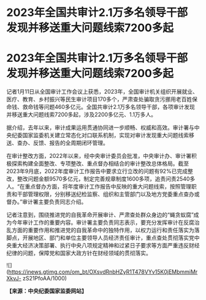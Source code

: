 # 2023年全国共审计2.1万多名领导干部 发现并移送重大问题线索7200多起

# 2023年全国共审计2.1万多名领导干部 发现并移送重大问题线索7200多起

记者1月11日从全国审计工作会议上获悉，2023年，全国审计机关组织开展就业、医疗、教育、乡村振兴等民生审计项目170多个，严肃查处骗取贪污挪用老百姓保命钱、救命钱等问题460多亿元。全国共审计2.1万多名领导干部，各项审计发现并移送重大问题线索7200多起，涉及2200多亿元、1.1万多人。

据介绍，去年以来，审计成果运用贯通协同进一步顺畅、权威和高效。审计署与中央纪委国家监委机关建立常态化对口联系机制，实现对审计发现重大问题线索移送、查办、反馈、报告的全周期闭环管理。

在审计整改方面，2022年以来，经中央审计委员会批准，中央审计办、审计署积极探索构建全面整改、专项整改、重点督办相结合的审计整改总体格局。截至2023年9月底，2022年度审计工作报告中要求立行立改的问题有92%已完成整改，整改问题金额9570多亿元，制定完善规章制度1600多项，追责问责2540多人。“在重点督办方面，将年度审计工作报告中反映的重大问题线索，按照管理职责和干部管理权限，分别移送纪检监察、组织和主管部门以及地方党委重点查办或督办。”审计署主要负责同志介绍。

记者注意到，围绕推进党的自我革命开展审计、严肃查处群众身边的“蝇贪蚁腐”成为今年审计工作的重要内容。审计署主要负责同志表示，要充分发挥审计在反腐治乱方面的重要作用和推进党的自我革命中的独特作用，以权力运行和责任落实为落脚点，开展地区、部门和单位主要领导人员经济责任审计，重点查处贯彻落实党中央重大经济决策部署、执行中央八项规定精神和过紧日子要求等方面严重违反财经纪律的问题，保障党和国家大政方针在财经领域的贯彻落实。

![](https://inews.gtimg.com/om_bt/OXsvdRnbHZyR1T478VYv15K0jEMbmmiMrXkvJ-
zS21PfoAA/1000)

**【来源：中央纪委国家监委网站】**


